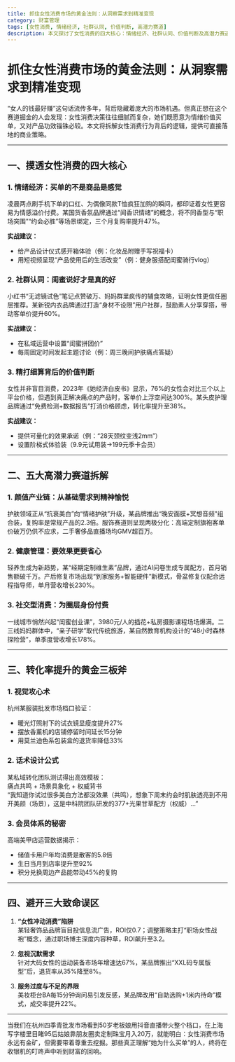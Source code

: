 ```yaml
---
title: 抓住女性消费市场的黄金法则：从洞察需求到精准变现
category: 财富管理
tags: [女性消费, 情绪经济, 社群认同, 价值判断, 高潜力赛道]
description: 本文探讨了女性消费的四大核心：情绪经济、社群认同、价值判断及高潜力赛道。提供了具体策略，如设计仪式感体验、利用圈层推荐等，并分析了颜值产业链、健康管理、社交型消费等高潜力领域。介绍了提升转化率的三种方法：视觉攻心术、话术设计和会员体系构建。强调尊重和理解女性消费者需求的重要性。
---
```

# 抓住女性消费市场的黄金法则：从洞察需求到精准变现  

“女人的钱最好赚”这句话流传多年，背后隐藏着庞大的市场机遇。但真正想在这个赛道掘金的人会发现：女性消费决策往往细腻而复杂，她们既愿意为情绪价值买单，又对产品功效锱铢必较。本文将拆解女性消费行为背后的逻辑，提供可直接落地的商业策略。  

---

## 一、摸透女性消费的四大核心  

### 1. 情绪经济：买单的不是商品是感觉  
凌晨两点刷手机下单的口红、为偶像同款T恤疯狂加购的瞬间，都印证着女性更容易为情感溢价付费。某国货香氛品牌通过“闻香识情绪”的概念，将不同香型与“职场突围”“约会必胜”等场景绑定，三个月复购率提升47%。  

**实战建议：**  
- 给产品设计仪式感开箱体验（例：化妆品附赠手写祝福卡）  
- 用短视频呈现“产品使用后的生活改变”（例：健身服搭配闺蜜骑行vlog）  

### 2. 社群认同：闺蜜说好才是真的好  
小红书“无滤镜试色”笔记点赞破万、妈妈群里疯传的辅食攻略，证明女性更信任圈层推荐。某新锐内衣品牌通过打造“身材不设限”用户社群，鼓励素人分享穿搭，带动客单价提升60%。  

**实战建议：**  
- 在私域运营中设置“闺蜜拼团价”  
- 每周固定时间发起主题讨论（例：周三晚间护肤痛点答疑）  

### 3. 精打细算背后的价值判断  
女性并非盲目消费，2023年《她经济白皮书》显示，76%的女性会对比三个以上平台价格，但遇到真正解决痛点的产品时，客单价上浮空间达300%。某头皮护理品牌通过“免费检测+数据报告”打消价格顾虑，转化率提升至38%。  

**实战建议：**  
- 提供可量化的效果承诺（例：“28天颈纹变浅2mm”）  
- 设置阶梯式体验装（9.9元试用装→199元季卡会员）  

---

## 二、五大高潜力赛道拆解  

### 1. 颜值产业链：从基础需求到精神愉悦  
护肤领域正从“抗衰美白”向“情绪护肤”升级，某品牌推出“晚安面膜+冥想音频”组合装，复购率是常规产品的2.3倍。服饰赛道则呈现两极分化：高端定制旗袍客单价破万仍供不应求，二手奢侈品直播场均GMV超百万。  

### 2. 健康管理：要效果更要省心  
轻养生成为新趋势，某“经期定制维生素”品牌，通过AI问卷生成专属配方，首月销售额破千万。产后修复市场出现“到家服务+智能硬件”新模式，骨盆修复仪配合远程指导师，单月营收增长230%。  

### 3. 社交型消费：为圈层身份付费  
一线城市悄然兴起“闺蜜创业课”，3980元/人的插花+私房摄影课程场场爆满。二三线妈妈群体中，“亲子研学”取代传统旅游，某自然教育机构设计的“48小时森林探险营”，单季度营收增长178%。  

---

## 三、转化率提升的黄金三板斧  

### 1. 视觉攻心术  
杭州某服装批发市场档口验证：  
- 暖光灯照射下的试衣镜显瘦度提升27%  
- 摆放香薰机的店铺停留时间延长15分钟  
- 用莫兰迪色系包装盒的退货率降低33%  

### 2. 话术设计公式  
某私域转化团队测试得出高效模板：  
痛点共鸣 + 场景具象化 + 权威背书  
“我知道你试过很多美白方法都没效果（共鸣），想象下周末约会时肌肤透亮到不用开美颜（场景），这是中科院团队研发的377+光果甘草配方（权威）...”  

### 3. 会员体系的秘密  
高端美甲店运营数据揭示：  
- 储值卡用户年均消费是散客的5.8倍  
- 生日当月到店率提升至92%  
- 积分兑换周边产品能带动45%的复购  

---

## 四、避开三大致命误区  

1. **“女性冲动消费”陷阱**  
某轻奢饰品品牌盲目投信息流广告，ROI仅0.7；调整策略主打“职场女性战袍”概念，通过职场博主深度内容种草，ROI飙升至3.2。  

2. **忽视沉默需求**  
针对大码女性的运动装备市场年增速达67%，某品牌推出“XXL码专属版型”后，退货率从35%降至8%。  

3. **服务过度与不足的界限**  
美妆柜台BA每15分钟询问易引发反感，某品牌改用“自助选购+1米内待命”模式，成交率提升22%。  

---

当我们在杭州四季青批发市场看到50岁老板娘用抖音直播带火整个档口，在上海写字楼里目睹95后姑娘靠朋友圈卖定制珠宝月入20万，就能明白：女性消费市场永远有金矿，但需要带着尊重去挖掘。那些真正理解“她为什么买单”的人，终将在收银机的叮咚声中听到财富的回响。